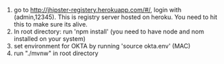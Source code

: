 1) go to http://jhipster-registery.herokuapp.com/#/, login with (admin,12345). This is registry server hosted on heroku. You need to hit this to make sure its alive. 
2) In root directory: run 'npm install' (you need to have node and nom installed on your system)
3) set environment for OKTA by running 'source okta.env' (MAC)
4) run "./mvnw" in root directory